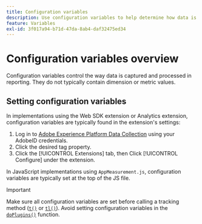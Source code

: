 ```yaml
---
title: Configuration variables
description: Use configuration variables to help determine how data is collected.
feature: Variables
exl-id: 3f017a94-b71d-47da-8ab4-daf32475ed34
---
```

# Configuration variables overview

Configuration variables control the way data is captured and processed in reporting. They do not typically contain dimension or metric values.

## Setting configuration variables

In implementations using the Web SDK extension or Analytics extension, configuration variables are typically found in the extension's settings:

1. Log in to [Adobe Experience Platform Data Collection](https://experience.adobe.com/data-collection) using your AdobeID credentials.
1. Click the desired tag property.
1. Click the [!UICONTROL Extensions] tab, then Click [!UICONTROL Configure] under the extension.

In JavaScript implementations using `AppMeasurement.js`, configuration variables are typically set at the top of the JS file.

>[!IMPORTANT]
>
>Make sure all configuration variables are set before calling a tracking method ([`t()`](../functions/t-method.md) or [`tl()`](../functions/tl-method.md)). Avoid setting configuration variables in the [`doPlugins()`](../functions/doplugins.md) function.
